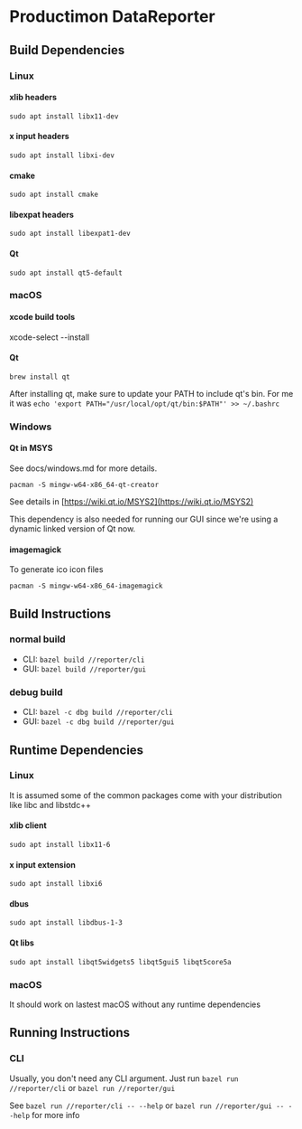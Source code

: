 # Productimon DataReporter

## Build Dependencies

### Linux

#### xlib headers

`sudo apt install libx11-dev`

#### x input headers

`sudo apt install libxi-dev`

#### cmake

`sudo apt install cmake`

#### libexpat headers

`sudo apt install libexpat1-dev`

#### Qt

`sudo apt install qt5-default`

### macOS

#### xcode build tools

xcode-select --install

#### Qt

`brew install qt`

After installing qt, make sure to update your PATH to include qt's bin. For me it was `echo 'export PATH="/usr/local/opt/qt/bin:$PATH"' >> ~/.bashrc`

### Windows

#### Qt in MSYS

See docs/windows.md for more details.

`pacman -S mingw-w64-x86_64-qt-creator`

See details in [https://wiki.qt.io/MSYS2](https://wiki.qt.io/MSYS2)

This dependency is also needed for running our GUI since we're using a dynamic linked version of Qt now.

#### imagemagick
To generate ico icon files

`pacman -S mingw-w64-x86_64-imagemagick`

## Build Instructions

### normal build

- CLI: `bazel build //reporter/cli`
- GUI: `bazel build //reporter/gui`

### debug build

- CLI: `bazel -c dbg build //reporter/cli`
- GUI: `bazel -c dbg build //reporter/gui`

## Runtime Dependencies

### Linux

It is assumed some of the common packages come with your distribution like libc and libstdc++

#### xlib client

`sudo apt install libx11-6`

#### x input extension

`sudo apt install libxi6`

#### dbus

`sudo apt install libdbus-1-3`

#### Qt libs

`sudo apt install libqt5widgets5 libqt5gui5 libqt5core5a`

### macOS

It should work on lastest macOS without any runtime dependencies

## Running Instructions

### CLI

Usually, you don't need any CLI argument. Just run `bazel run //reporter/cli` or `bazel run //reporter/gui`

See `bazel run //reporter/cli -- --help` or `bazel run //reporter/gui -- --help` for more info
